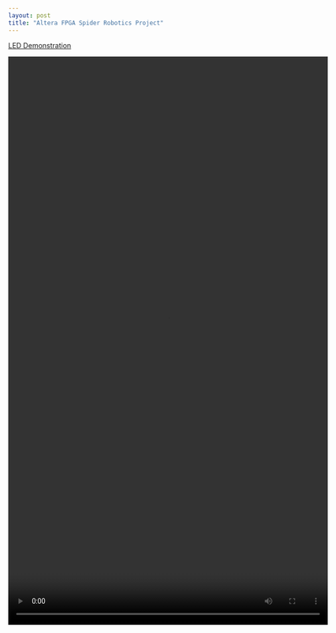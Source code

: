 ```yaml
---
layout: post
title: "Altera FPGA Spider Robotics Project"
---
```


<a href="/assets/vid/spider.mp4" title="Download video">LED Demonstration</a>

<video width="648" height="1152" controls>
  <source src="/assets/vid/spider.mp4" type="video/mp4">
</video>
